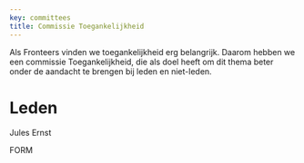 ```yaml
---
key: committees
title: Commissie Toegankelijkheid
---
```


Als Fronteers vinden we toegankelijkheid erg belangrijk. Daarom hebben we een commissie Toegankelijkheid, die als doel heeft om dit thema beter onder de aandacht te brengen bij leden en niet-leden.

# Leden

Jules Ernst

FORM

